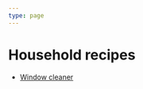```yaml
---
type: page
---
```


# Household recipes

 - [Window cleaner](blog/posts/2022/11/01/window-cleaner.html)
